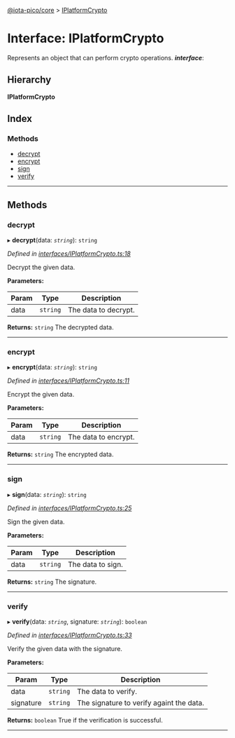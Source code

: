[@iota-pico/core](../README.md) > [IPlatformCrypto](../interfaces/iplatformcrypto.md)

# Interface: IPlatformCrypto

Represents an object that can perform crypto operations.
*__interface__*: 

## Hierarchy

**IPlatformCrypto**

## Index

### Methods

* [decrypt](iplatformcrypto.md#decrypt)
* [encrypt](iplatformcrypto.md#encrypt)
* [sign](iplatformcrypto.md#sign)
* [verify](iplatformcrypto.md#verify)

---

## Methods

<a id="decrypt"></a>

###  decrypt

▸ **decrypt**(data: *`string`*): `string`

*Defined in [interfaces/IPlatformCrypto.ts:18](https://github.com/iota-pico/core/blob/938a9ad/src/interfaces/IPlatformCrypto.ts#L18)*

Decrypt the given data.

**Parameters:**

| Param | Type | Description |
| ------ | ------ | ------ |
| data | `string`   |  The data to decrypt. |

**Returns:** `string`
The decrypted data.

___

<a id="encrypt"></a>

###  encrypt

▸ **encrypt**(data: *`string`*): `string`

*Defined in [interfaces/IPlatformCrypto.ts:11](https://github.com/iota-pico/core/blob/938a9ad/src/interfaces/IPlatformCrypto.ts#L11)*

Encrypt the given data.

**Parameters:**

| Param | Type | Description |
| ------ | ------ | ------ |
| data | `string`   |  The data to encrypt. |

**Returns:** `string`
The encrypted data.

___

<a id="sign"></a>

###  sign

▸ **sign**(data: *`string`*): `string`

*Defined in [interfaces/IPlatformCrypto.ts:25](https://github.com/iota-pico/core/blob/938a9ad/src/interfaces/IPlatformCrypto.ts#L25)*

Sign the given data.

**Parameters:**

| Param | Type | Description |
| ------ | ------ | ------ |
| data | `string`   |  The data to sign. |

**Returns:** `string`
The signature.

___

<a id="verify"></a>

###  verify

▸ **verify**(data: *`string`*, signature: *`string`*): `boolean`

*Defined in [interfaces/IPlatformCrypto.ts:33](https://github.com/iota-pico/core/blob/938a9ad/src/interfaces/IPlatformCrypto.ts#L33)*

Verify the given data with the signature.

**Parameters:**

| Param | Type | Description |
| ------ | ------ | ------ |
| data | `string`   |  The data to verify. |
| signature | `string`   |  The signature to verify againt the data. |

**Returns:** `boolean`
True if the verification is successful.

___

